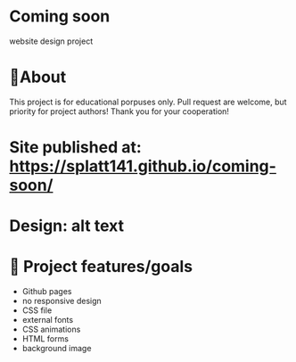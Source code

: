 # Coming soon

website design project

# 🌟About

This project is for educational porpuses only. Pull request are welcome, but priority for project authors! Thank you for your cooperation!

# Site published at: https://splatt141.github.io/coming-soon/

# Design: alt text

# 🎯 Project features/goals

- Github pages
- no responsive design
- CSS file
- external fonts
- CSS animations
- HTML forms
- background image
